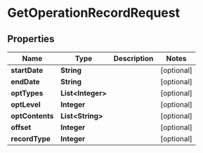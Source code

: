 

# GetOperationRecordRequest


## Properties

Name | Type | Description | Notes
------------ | ------------- | ------------- | -------------
**startDate** | **String** |  |  [optional]
**endDate** | **String** |  |  [optional]
**optTypes** | **List&lt;Integer&gt;** |  |  [optional]
**optLevel** | **Integer** |  |  [optional]
**optContents** | **List&lt;String&gt;** |  |  [optional]
**offset** | **Integer** |  |  [optional]
**recordType** | **Integer** |  |  [optional]



